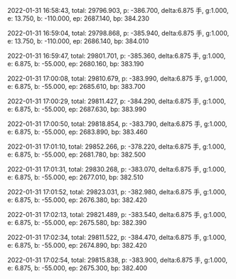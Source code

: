 2022-01-31 16:58:43, total: 29796.903, p: -386.700, delta:6.875 手, g:1.000, e: 13.750, b: -110.000, ep: 2687.140, bp: 384.230

2022-01-31 16:59:04, total: 29798.868, p: -385.940, delta:6.875 手, g:1.000, e: 13.750, b: -110.000, ep: 2686.140, bp: 384.010

2022-01-31 16:59:47, total: 29801.701, p: -385.360, delta:6.875 手, g:1.000, e: 6.875, b: -55.000, ep: 2680.160, bp: 383.190

2022-01-31 17:00:08, total: 29810.679, p: -383.990, delta:6.875 手, g:1.000, e: 6.875, b: -55.000, ep: 2685.610, bp: 383.700

2022-01-31 17:00:29, total: 29811.427, p: -384.290, delta:6.875 手, g:1.000, e: 6.875, b: -55.000, ep: 2687.630, bp: 383.990

2022-01-31 17:00:50, total: 29818.854, p: -383.790, delta:6.875 手, g:1.000, e: 6.875, b: -55.000, ep: 2683.890, bp: 383.460

2022-01-31 17:01:10, total: 29852.266, p: -378.220, delta:6.875 手, g:1.000, e: 6.875, b: -55.000, ep: 2681.780, bp: 382.500

2022-01-31 17:01:31, total: 29830.268, p: -383.070, delta:6.875 手, g:1.000, e: 6.875, b: -55.000, ep: 2677.010, bp: 382.510

2022-01-31 17:01:52, total: 29823.031, p: -382.980, delta:6.875 手, g:1.000, e: 6.875, b: -55.000, ep: 2676.380, bp: 382.420

2022-01-31 17:02:13, total: 29821.489, p: -383.540, delta:6.875 手, g:1.000, e: 6.875, b: -55.000, ep: 2675.580, bp: 382.390

2022-01-31 17:02:34, total: 29811.522, p: -384.470, delta:6.875 手, g:1.000, e: 6.875, b: -55.000, ep: 2674.890, bp: 382.420

2022-01-31 17:02:54, total: 29815.838, p: -383.900, delta:6.875 手, g:1.000, e: 6.875, b: -55.000, ep: 2675.300, bp: 382.400